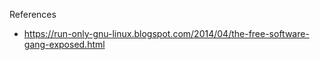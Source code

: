 References

* https://run-only-gnu-linux.blogspot.com/2014/04/the-free-software-gang-exposed.html


